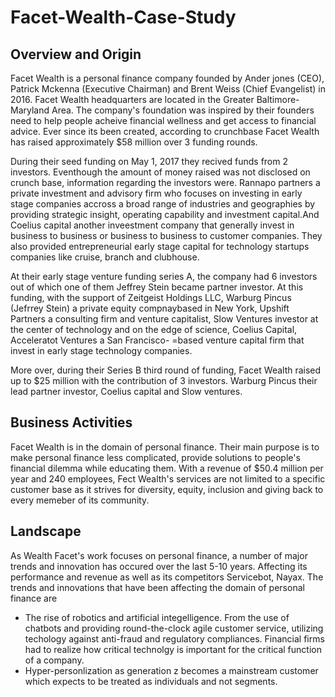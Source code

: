 # Facet-Wealth-Case-Study

## Overview and Origin

Facet Wealth is a personal finance company founded by Ander jones (CEO), Patrick Mckenna (Executive Chairman) and Brent Weiss (Chief Evangelist) in 2016. Facet Wealth headquarters are located in the Greater Baltimore-Maryland Area. The company's foundation was inspired by their founders need to help people acheive financial wellness and get access to financial advice. Ever since its been created, according to crunchbase Facet Wealth has raised approximately $58 million over 3 funding rounds. 

During their seed funding on May 1, 2017 they recived funds from 2 investors. Eventhough the amount of money raised was not disclosed on crunch base, information regarding the investors were. Rannapo partners a private investment and advisory firm who focuses on investing in early stage companies accross a broad range of industries and geographies by providing strategic insight, operating capability and investment capital.And Coelius capital another inveestment company that generally invest in business to business or business to business to customer companies. They also provided entrepreneurial early stage capital for technology startups companies like cruise, branch and clubhouse.

At their early stage venture funding series A, the company had 6 investors out of which one of them Jeffrey Stein became partner investor. At this funding, with the support of Zeitgeist Holdings LLC, Warburg Pincus (Jefrrey Stein) a private  equity compnaybased in New York, Upshift Partners a consulting firm and venture capitalist, Slow Ventures investor at the center of technology and on the edge of science, Coelius Capital, Acceleratot Ventures a San Francisco- =based venture capital firm that invest in early stage technology companies.

More over, during their Series B third round of funding, Facet Wealth raised up to $25 million with the contribution of 3 investors. Warburg Pincus their lead partner investor, Coelius capital and Slow ventures.


## Business Activities

Facet Wealth is in the domain of  personal finance. Their main purpose is to make personal finance less complicated, provide solutions to people's financial dilemma while educating them. With a revenue of $50.4 million per year and 240 employees, Fect Wealth's services are not limited to a specific customer base as it strives for diversity, equity, inclusion and giving back to every memeber of its community. 


## Landscape

As Wealth Facet's work focuses on personal finance, a number of major trends and innovation has occured over the last 5-10 years. Affecting its performance and revenue as well as its competitors Servicebot, Nayax. The trends and innovations that have been affecting the domain of personal finance are 
* The rise of robotics and artificial integelligence. From the use of chatbots and providing round-the-clock agile customer service, utilizing techology against anti-fraud and regulatory compliances. Financial firms had to realize how critical technolgy is important for the critical function of a company. 
* Hyper-personlization as generation z becomes a mainstream customer which expects to be treated as individuals and not segments.
